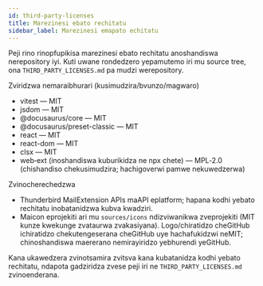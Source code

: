```yaml
---
id: third-party-licenses
title: Marezinesi ebato rechitatu
sidebar_label: Marezinesi emapato echitatu
---
```


Peji rino rinopfupikisa marezinesi ebato rechitatu anoshandiswa nerepository iyi. Kuti
uwane rondedzero yepamutemo iri mu source tree, ona `THIRD_PARTY_LICENSES.md` pa
mudzi werepository.

Zviridzwa nemaraibhurari (kusimudzira/bvunzo/magwaro)

- vitest — MIT
- jsdom — MIT
- @docusaurus/core — MIT
- @docusaurus/preset-classic — MIT
- react — MIT
- react-dom — MIT
- clsx — MIT
- web‑ext (inoshandiswa kuburikidza ne npx chete) — MPL‑2.0 (chishandiso chekusimudzira; hachigoverwi pamwe nekuwedzerwa)

Zvinocherechedzwa

- Thunderbird MailExtension APIs maAPI eplatform; hapana kodhi yebato rechitatu inobatanidzwa kubva kwadziri.
- Maicon eprojekiti ari mu `sources/icons` ndizviwanikwa zveprojekiti (MIT kunze kwekunge zvataurwa zvakasiyana). Logo/chiratidzo cheGitHub ichiratidzo chekutengeserana cheGitHub uye hachafukidzwi neMIT; chinoshandiswa maererano nemirayiridzo yebhurendi yeGitHub.

Kana ukawedzera zvinotsamira zvitsva kana kubatanidza kodhi yebato rechitatu, ndapota gadziridza zvese peji iri ne
`THIRD_PARTY_LICENSES.md` zvinoenderana.
